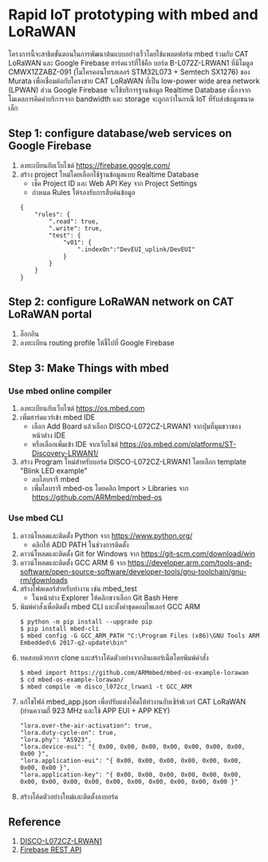 ﻿# Rapid IoT prototyping with mbed and LoRaWAN

โครงการนี้จะสาธิตขั้นตอนในการพัฒนาต้นแบบอย่างเร็วโดยใช้แพลตฟอร์ม mbed ร่วมกับ CAT LoRaWAN และ Google Firebase   ฮาร์ดแวร์ที่ใช้คือ บอร์ด B-L072Z-LRWAN1 ที่มีโมดูล CMWX1ZZABZ-091 (ไมโครคอนโทรลเลอร์ STM32L073 + Semtech SX1276) ของ Murata เพื่อเชื่อมต่อกับโครงข่าย CAT LoRaWAN ที่เป็น low-power wide area network (LPWAN)   ส่วน Google Firebase จะใช้บริการฐานข้อมูล Realtime Database เนื่องจากโมเดลการคิดค่าบริการจาก bandwidth และ storage จะถูกกว่าในกรณี IoT ที่รับส่งข้อมูลขนาดเล็ก

## Step 1: configure database/web services on Google Firebase
1. ลงทะเบียนกับเว็บไซต์ https://firebase.google.com/
2. สร้าง project ใหม่โดยเลือกใช้ฐานข้อมูลแบบ Realtime Database
   - เช็ค Project ID และ Web API Key จาก Project Settings
   - กำหนด Rules ให้รองรับการสืบค้นข้อมูล
   ```
   {
       "rules": {
           ".read": true,
           ".write": true,
           "test": {
               "v01": {
                   ".indexOn":"DevEUI_uplink/DevEUI"  
               } 
           }    
       }
   }
   ```

## Step 2: configure LoRaWAN network on CAT LoRaWAN portal
1. ล็อกอิน
2. ลงทะเบียน routing profile ให้ชี้ไปที่ Google Firebase
   
## Step 3: Make Things with mbed 
### Use mbed online compiler
1. ลงทะเบียนกับเว็บไซต์ https://os.mbed.com
2. เพิ่มฮาร์ดแวร์เข้า mbed IDE
   - เลือก Add Board แล้วเลือก DISCO-L072CZ-LRWAN1 จากปุ่มที่มุมขวาของหน้าต่าง IDE
   - หรือเลือกเพิ่มเข้า IDE จากเว็บไซต์ https://os.mbed.com/platforms/ST-Discovery-LRWAN1/
3. สร้าง Program ใหม่สำหรับบอร์ด DISCO-L072CZ-LRWAN1 โดยเลือก template "Blink LED example"
   - ลบไลบรารี mbed
   - เพื่มไลบรารี mbed-os โดยคลิก Import > Libraries จาก https://github.com/ARMmbed/mbed-os

### Use mbed CLI
1. ดาวน์โหลดและติดตั้ง Python จาก https://www.python.org/
   - คลิกให้ ADD PATH ในช่วงการติดตั้ง
2. ดาวน์โหลดและติดตั้ง Git for Windows จาก https://git-scm.com/download/win
3. ดาวน์โหลดและติดตั้ง GCC ARM 6 จาก https://developer.arm.com/tools-and-software/open-source-software/developer-tools/gnu-toolchain/gnu-rm/downloads
4. สร้างโฟลเดอร์สำหรับทำงาน เช่น mbed_test
   - ในหน้าต่าง Explorer ให้คลิกขวาเลือก Git Bash Here
5. พิมพ์คำสั่งเพื่อติดตั้ง mbed CLI และตั้งค่าชุดคอมไพเลอร์ GCC ARM
   ```
   $ python -m pip install --upgrade pip
   $ pip install mbed-cli
   $ mbed config -G GCC_ARM_PATH "C:\Program Files (x86)\GNU Tools ARM Embedded\6 2017-q2-update\bin"
   ```
6. ทดสอบด้วยการ clone และสร้างโค้ดตัวอย่างจากอินเตอร์เน็ตโดยพิมพ์คำสั่ง
   ```
   $ mbed import https://github.com/ARMmbed/mbed-os-example-lorawan
   $ cd mbed-os-example-lorawan/
   $ mbed compile -m disco_l072cz_lrwan1 -t GCC_ARM
   ```
7. แก้ไขไฟล์ mbed_app.json เพื่อปรับแต่งโค้ดให้ทำงานกับเซิร์ฟเวอร์ CAT LoRaWAN (ย่านความถี่ 923 MHz และใช้ APP EUI + APP KEY)
   ```
   "lora.over-the-air-activation": true,
   "lora.duty-cycle-on": true,
   "lora.phy": "AS923",
   "lora.device-eui": "{ 0x00, 0x00, 0x00, 0x00, 0x00, 0x00, 0x00, 0x00 }",
   "lora.application-eui": "{ 0x00, 0x00, 0x00, 0x00, 0x00, 0x00, 0x00, 0x00 }",
   "lora.application-key": "{ 0x00, 0x00, 0x00, 0x00, 0x00, 0x00, 0x00, 0x00, 0x00, 0x00, 0x00, 0x00, 0x00, 0x00, 0x00, 0x00 }"
   ```
8. สร้างโค้ดตัวอย่างใหม่และติดตั้งลงบอร์ด 

## Reference
1. [DISCO-L072CZ-LRWAN1](https://os.mbed.com/platforms/ST-Discovery-LRWAN1/)
2. [Firebase REST API](https://firebase.google.com/docs/database/rest/start)
